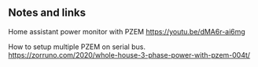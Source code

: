 ## Notes and links

Home assistant power monitor with PZEM
https://youtu.be/dMA6r-ai6mg

How to setup multiple PZEM on serial bus.
https://zorruno.com/2020/whole-house-3-phase-power-with-pzem-004t/
